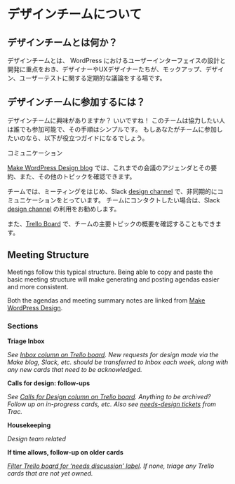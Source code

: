 <!-- # About the team -->
# デザインチームについて

<!-- ## What is the Design Team? -->
## デザインチームとは何か？

<!-- The design group is focused on the designing and developing the user interface. It’s a home for designers and UXers alike. There are regular discussions about mockups, design, and user testing. -->
デザインチームとは、 WordPress におけるユーザーインターフェイスの設計と開発に重点をおき、デザイナーやUXデザイナーたちが、モックアップ、デザイン、ユーザーテストに関する定期的な議論をする場です。

<!-- ## How to get involved? -->
## デザインチームに参加するには？

<!-- Are you interested in joining the Design Team? Great! The team is open to anyone who wants to help out, and the process is simple. If you would like to join the team here is a useful guide. -->
デザインチームに興味がありますか？ いいですね！ このチームは協力したい人は誰でも参加可能で、その手順はシンプルです。 もしあなたがチームに参加したいのなら、以下が役立つガイドになるでしょう。

<!-- ## Communication -->
コミュニケーション

<!-- The [Make WordPress Design blog](https://make.wordpress.org/design/) is where you’ll find meeting agendas and summaries and occasionally other topics. -->
[Make WordPress Design blog](https://make.wordpress.org/design/) では、これまでの会議のアジェンダとその要約、また、その他のトピックを確認できます。

<!-- We communicate during meetings and asynchronously in the Slack [design channel](http://wordpress.slack.com/messages/design/). This is the best way to contact the team. -->
チームでは、ミーティングをはじめ、Slack [design channel](http://wordpress.slack.com/messages/design/) で、非同期的にコミュニケーションをとっています。 チームにコンタクトしたい場合は、Slack [design channel](http://wordpress.slack.com/messages/design/) の利用をお勧めします。

<!-- You can also view our [Trello Board](https://trello.com/c/RrAyxp7T) to get an overview of the major topics for the Design Team. -->
また、[Trello Board](https://trello.com/c/RrAyxp7T) で、チームの主要トピックの概要を確認することもできます。

## Meeting Structure

Meetings follow this typical structure. Being able to copy and paste the basic meeting structure will make generating and posting agendas easier and more consistent.

Both the agendas and meeting summary notes are linked from [Make WordPress Design](https://make.wordpress.org/design/).

### Sections

**Triage Inbox**

*See [Inbox column on Trello board](https://trello.com/b/fnHScayo/design-team). New requests for design made via the Make blog, Slack, etc. should be transferred to Inbox each week, along with any new cards that need to be acknowledged.*

**Calls for design: follow-ups**

*See [Calls for Design column on Trello board](https://trello.com/b/fnHScayo/design-team). Anything to be archived? Follow up on in-progress cards, etc. Also see [needs-design tickets](https://core.trac.wordpress.org/query?status=!closed&keywords=~needs-design) from Trac.*

**Housekeeping**

*Design team related*

**If time allows, follow-up on older cards**

*[Filter Trello board for ‘needs discussion’ label](https://trello.com/b/fnHScayo/design-team?menu=filter&filter=label:Needs%20discussion). If none, triage any Trello cards that are not yet owned.*
